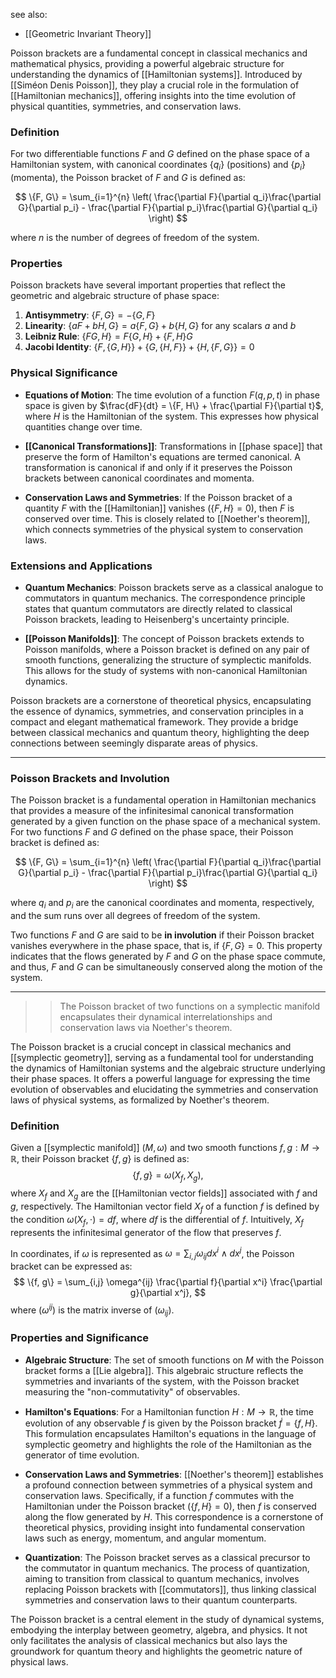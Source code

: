 see also:
- [[Geometric Invariant Theory]]

Poisson brackets are a fundamental concept in classical mechanics and mathematical physics, providing a powerful algebraic structure for understanding the dynamics of [[Hamiltonian systems]]. Introduced by [[Siméon Denis Poisson]], they play a crucial role in the formulation of [[Hamiltonian mechanics]], offering insights into the time evolution of physical quantities, symmetries, and conservation laws.

### Definition

For two differentiable functions $F$ and $G$ defined on the phase space of a Hamiltonian system, with canonical coordinates $\{q_i\}$ (positions) and $\{p_i\}$ (momenta), the Poisson bracket of $F$ and $G$ is defined as:

$$
\{F, G\} = \sum_{i=1}^{n} \left( \frac{\partial F}{\partial q_i}\frac{\partial G}{\partial p_i} - \frac{\partial F}{\partial p_i}\frac{\partial G}{\partial q_i} \right)
$$

where $n$ is the number of degrees of freedom of the system.

### Properties

Poisson brackets have several important properties that reflect the geometric and algebraic structure of phase space:

1. **Antisymmetry**: $\{F, G\} = -\{G, F\}$
2. **Linearity**: $\{aF + bH, G\} = a\{F, G\} + b\{H, G\}$ for any scalars $a$ and $b$
3. **Leibniz Rule**: $\{FG, H\} = F\{G, H\} + \{F, H\}G$
4. **Jacobi Identity**: $\{F, \{G, H\}\} + \{G, \{H, F\}\} + \{H, \{F, G\}\} = 0$

### Physical Significance

- **Equations of Motion**: The time evolution of a function $F(q, p, t)$ in phase space is given by $\frac{dF}{dt} = \{F, H\} + \frac{\partial F}{\partial t}$, where $H$ is the Hamiltonian of the system. This expresses how physical quantities change over time.

- **[[Canonical Transformations]]**: Transformations in [[phase space]] that preserve the form of Hamilton's equations are termed canonical. A transformation is canonical if and only if it preserves the Poisson brackets between canonical coordinates and momenta.

- **Conservation Laws and Symmetries**: If the Poisson bracket of a quantity $F$ with the [[Hamiltonian]] vanishes ($\{F, H\} = 0$), then $F$ is conserved over time. This is closely related to [[Noether's theorem]], which connects symmetries of the physical system to conservation laws.

### Extensions and Applications

- **Quantum Mechanics**: Poisson brackets serve as a classical analogue to commutators in quantum mechanics. The correspondence principle states that quantum commutators are directly related to classical Poisson brackets, leading to Heisenberg's uncertainty principle.

- **[[Poisson Manifolds]]**: The concept of Poisson brackets extends to Poisson manifolds, where a Poisson bracket is defined on any pair of smooth functions, generalizing the structure of symplectic manifolds. This allows for the study of systems with non-canonical Hamiltonian dynamics.

Poisson brackets are a cornerstone of theoretical physics, encapsulating the essence of dynamics, symmetries, and conservation principles in a compact and elegant mathematical framework. They provide a bridge between classical mechanics and quantum theory, highlighting the deep connections between seemingly disparate areas of physics.

---
### Poisson Brackets and Involution

The Poisson bracket is a fundamental operation in Hamiltonian mechanics that provides a measure of the infinitesimal canonical transformation generated by a given function on the phase space of a mechanical system. For two functions $F$ and $G$ defined on the phase space, their Poisson bracket is defined as:

$$
\{F, G\} = \sum_{i=1}^{n} \left( \frac{\partial F}{\partial q_i}\frac{\partial G}{\partial p_i} - \frac{\partial F}{\partial p_i}\frac{\partial G}{\partial q_i} \right)
$$

where $q_i$ and $p_i$ are the canonical coordinates and momenta, respectively, and the sum runs over all degrees of freedom of the system.

Two functions $F$ and $G$ are said to be **in involution** if their Poisson bracket vanishes everywhere in the phase space, that is, if $\{F, G\} = 0$. This property indicates that the flows generated by $F$ and $G$ on the phase space commute, and thus, $F$ and $G$ can be simultaneously conserved along the motion of the system.

---

>>The Poisson bracket of two functions on a symplectic manifold encapsulates their dynamical interrelationships and conservation laws via Noether's theorem.

The Poisson bracket is a crucial concept in classical mechanics and [[symplectic geometry]], serving as a fundamental tool for understanding the dynamics of Hamiltonian systems and the algebraic structure underlying their phase spaces. It offers a powerful language for expressing the time evolution of observables and elucidating the symmetries and conservation laws of physical systems, as formalized by Noether's theorem.

### Definition

Given a [[symplectic manifold]] $(M, \omega)$ and two smooth functions $f, g: M \to \mathbb{R}$, their Poisson bracket $\{f, g\}$ is defined as:
$$
\{f, g\} = \omega(X_f, X_g),
$$
where $X_f$ and $X_g$ are the [[Hamiltonian vector fields]] associated with $f$ and $g$, respectively. The Hamiltonian vector field $X_f$ of a function $f$ is defined by the condition $\omega(X_f, \cdot) = df$, where $df$ is the differential of $f$. Intuitively, $X_f$ represents the infinitesimal generator of the flow that preserves $f$.

In coordinates, if $\omega$ is represented as $\omega = \sum_{i,j} \omega_{ij} dx^i \wedge dx^j$, the Poisson bracket can be expressed as:
$$
\{f, g\} = \sum_{i,j} \omega^{ij} \frac{\partial f}{\partial x^i} \frac{\partial g}{\partial x^j},
$$
where $(\omega^{ij})$ is the matrix inverse of $(\omega_{ij})$.

### Properties and Significance

- **Algebraic Structure**: The set of smooth functions on $M$ with the Poisson bracket forms a [[Lie algebra]]. This algebraic structure reflects the symmetries and invariants of the system, with the Poisson bracket measuring the "non-commutativity" of observables.

- **Hamilton's Equations**: For a Hamiltonian function $H: M \to \mathbb{R}$, the time evolution of any observable $f$ is given by the Poisson bracket $\dot{f} = \{f, H\}$. This formulation encapsulates Hamilton's equations in the language of symplectic geometry and highlights the role of the Hamiltonian as the generator of time evolution.

- **Conservation Laws and Symmetries**: [[Noether's theorem]] establishes a profound connection between symmetries of a physical system and conservation laws. Specifically, if a function $f$ commutes with the Hamiltonian under the Poisson bracket ($\{f, H\} = 0$), then $f$ is conserved along the flow generated by $H$. This correspondence is a cornerstone of theoretical physics, providing insight into fundamental conservation laws such as energy, momentum, and angular momentum.

- **Quantization**: The Poisson bracket serves as a classical precursor to the commutator in quantum mechanics. The process of quantization, aiming to transition from classical to quantum mechanics, involves replacing Poisson brackets with [[commutators]], thus linking classical symmetries and conservation laws to their quantum counterparts.

The Poisson bracket is a central element in the study of dynamical systems, embodying the interplay between geometry, algebra, and physics. It not only facilitates the analysis of classical mechanics but also lays the groundwork for quantum theory and highlights the geometric nature of physical laws.
